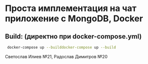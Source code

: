 # Проста имплементация на чат приложение с MongoDB, Docker

## Build: (директно при docker-compose.yml)
```bash
 docker-compose up --builddocker-compose up --build
```

Светослав Илиев №21, Радослав Димитров №20
